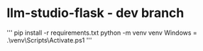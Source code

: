 # llm-studio-flask - dev branch


'''
pip install -r requirements.txt
python -m venv venv 
 Windows = .\venv\Scripts\Activate.ps1
'''
 
